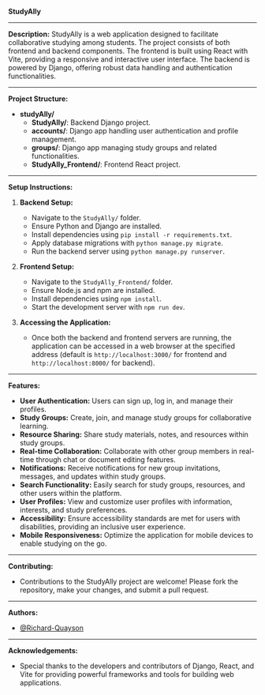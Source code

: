 **StudyAlly**

---

**Description:**
StudyAlly is a web application designed to facilitate collaborative studying among students. The project consists of both frontend and backend components. The frontend is built using React with Vite, providing a responsive and interactive user interface. The backend is powered by Django, offering robust data handling and authentication functionalities.

---

**Project Structure:**
- **studyAlly/**
  - **StudyAlly/**: Backend Django project.
  - **accounts/**: Django app handling user authentication and profile management.
  - **groups/**: Django app managing study groups and related functionalities.
  - **StudyAlly_Frontend/**: Frontend React project.

---

**Setup Instructions:**

1. **Backend Setup:**
   - Navigate to the `StudyAlly/` folder.
   - Ensure Python and Django are installed.
   - Install dependencies using `pip install -r requirements.txt`.
   - Apply database migrations with `python manage.py migrate`.
   - Run the backend server using `python manage.py runserver`.

2. **Frontend Setup:**
   - Navigate to the `StudyAlly_Frontend/` folder.
   - Ensure Node.js and npm are installed.
   - Install dependencies using `npm install`.
   - Start the development server with `npm run dev`.

3. **Accessing the Application:**
   - Once both the backend and frontend servers are running, the application can be accessed in a web browser at the specified address (default is `http://localhost:3000/` for frontend and `http://localhost:8000/` for backend).

---

**Features:**
- **User Authentication:** Users can sign up, log in, and manage their profiles.
- **Study Groups:** Create, join, and manage study groups for collaborative learning.
- **Resource Sharing:** Share study materials, notes, and resources within study groups.
- **Real-time Collaboration:** Collaborate with other group members in real-time through chat or document editing features.
- **Notifications:** Receive notifications for new group invitations, messages, and updates within study groups.
- **Search Functionality:** Easily search for study groups, resources, and other users within the platform.
- **User Profiles:** View and customize user profiles with information, interests, and study preferences.
- **Accessibility:** Ensure accessibility standards are met for users with disabilities, providing an inclusive user experience.
- **Mobile Responsiveness:** Optimize the application for mobile devices to enable studying on the go.

---

**Contributing:**
- Contributions to the StudyAlly project are welcome! Please fork the repository, make your changes, and submit a pull request.

---

**Authors:**
- [@Richard-Quayson](https://github.com/Richard-Quayson)

---

**Acknowledgements:**
- Special thanks to the developers and contributors of Django, React, and Vite for providing powerful frameworks and tools for building web applications.
  
